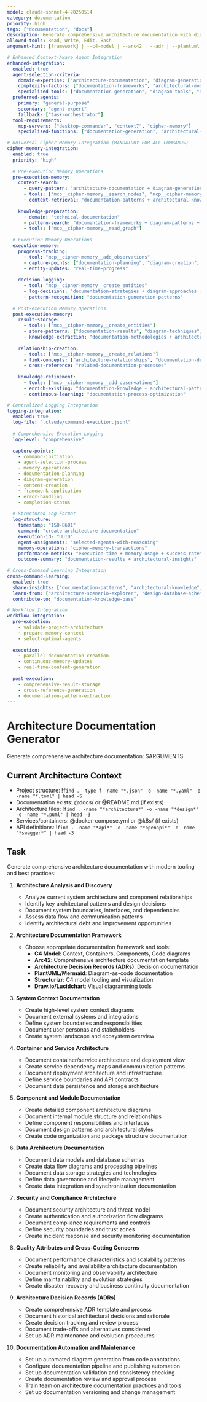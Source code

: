 ```yaml
---
model: claude-sonnet-4-20250514
category: documentation
priority: high
tags: ["documentation", "docs"]
description: Generate comprehensive architecture documentation with diagrams
allowed-tools: Read, Write, Edit, Bash
argument-hint: [framework] | --c4-model | --arc42 | --adr | --plantuml | --full-suite

# Enhanced Context-Aware Agent Integration
enhanced-integration:
  enabled: true
  agent-selection-criteria:
    domain-expertise: ["architecture-documentation", "diagram-generation", "technical-writing"]
    complexity-factors: ["documentation-frameworks", "architectural-modeling", "diagram-automation"]
    specialized-tools: ["documentation-generation", "diagram-tools", "architecture-analysis"]
  preferred-agents:
    primary: "general-purpose"
    secondary: "agent-expert"
    fallback: ["task-orchestrator"]
  tool-requirements:
    mcp-servers: ["desktop-commander", "context7", "cipher-memory"]
    specialized-functions: ["documentation-generation", "architectural-analysis"]

# Universal Cipher Memory Integration (MANDATORY FOR ALL COMMANDS)
cipher-memory-integration:
  enabled: true
  priority: "high"
  
  # Pre-execution Memory Operations
  pre-execution-memory:
    context-search:
      - query-pattern: "architecture-documentation + diagram-generation + technical-writing"
      - tools: ["mcp__cipher-memory__search_nodes", "mcp__cipher-memory__open_nodes"]
      - context-retrieval: "documentation-patterns + architectural-knowledge"
    
    knowledge-preparation:
      - domain: "technical-documentation"
      - pattern-search: "documentation-frameworks + diagram-patterns + architectural-modeling"
      - tools: ["mcp__cipher-memory__read_graph"]
  
  # Execution Memory Operations
  execution-memory:
    progress-tracking:
      - tool: "mcp__cipher-memory__add_observations"
      - capture-points: ["documentation-planning", "diagram-creation", "content-generation"]
      - entity-updates: "real-time-progress"
    
    decision-logging:
      - tool: "mcp__cipher-memory__create_entities"
      - log-decisions: "documentation-strategies + diagram-approaches + framework-selection"
      - pattern-recognition: "documentation-generation-patterns"
  
  # Post-execution Memory Operations
  post-execution-memory:
    result-storage:
      - tools: ["mcp__cipher-memory__create_entities"]
      - store-patterns: ["documentation-results", "diagram-techniques", "architectural-insights"]
      - knowledge-extraction: "documentation-methodologies + architectural-patterns"
    
    relationship-creation:
      - tools: ["mcp__cipher-memory__create_relations"]
      - link-concepts: ["architecture-relationships", "documentation-dependencies", "diagram-connections"]
      - cross-reference: "related-documentation-processes"
    
    knowledge-refinement:
      - tools: ["mcp__cipher-memory__add_observations"]
      - enrich-existing: "documentation-knowledge + architectural-patterns"
      - continuous-learning: "documentation-process-optimization"

# Centralized Logging Integration
logging-integration:
  enabled: true
  log-file: ".claude/command-execution.jsonl"
  
  # Comprehensive Execution Logging
  log-level: "comprehensive"
  
  capture-points:
    - command-initiation
    - agent-selection-process
    - memory-operations
    - documentation-planning
    - diagram-generation
    - content-creation
    - framework-application
    - error-handling
    - completion-status
  
  # Structured Log Format
  log-structure:
    timestamp: "ISO-8601"
    command: "create-architecture-documentation"
    execution-id: "UUID"
    agent-assignments: "selected-agents-with-reasoning"
    memory-operations: "cipher-memory-transactions"
    performance-metrics: "execution-time + memory-usage + success-rate"
    outcome-summary: "documentation-results + architectural-insights"

# Cross-Command Learning Integration
cross-command-learning:
  enabled: true
  share-insights: ["documentation-patterns", "architectural-knowledge", "diagram-techniques"]
  learn-from: ["architecture-scenario-explorer", "design-database-schema", "interactive-documentation"]
  contribute-to: "documentation-knowledge-base"

# Workflow Integration
workflow-integration:
  pre-execution:
    - validate-project-architecture
    - prepare-memory-context
    - select-optimal-agents
  
  execution:
    - parallel-documentation-creation
    - continuous-memory-updates
    - real-time-content-generation
  
  post-execution:
    - comprehensive-result-storage
    - cross-reference-generation
    - documentation-pattern-extraction
---
```


# Architecture Documentation Generator

Generate comprehensive architecture documentation: $ARGUMENTS

## Current Architecture Context

- Project structure: !`find . -type f -name "*.json" -o -name "*.yaml" -o -name "*.toml" | head -5`
- Documentation exists: @docs/ or @README.md (if exists)
- Architecture files: !`find . -name "*architecture*" -o -name "*design*" -o -name "*.puml" | head -3`
- Services/containers: @docker-compose.yml or @k8s/ (if exists)
- API definitions: !`find . -name "*api*" -o -name "*openapi*" -o -name "*swagger*" | head -3`

## Task

Generate comprehensive architecture documentation with modern tooling and best practices:

1. **Architecture Analysis and Discovery**
   - Analyze current system architecture and component relationships
   - Identify key architectural patterns and design decisions
   - Document system boundaries, interfaces, and dependencies
   - Assess data flow and communication patterns
   - Identify architectural debt and improvement opportunities

2. **Architecture Documentation Framework**
   - Choose appropriate documentation framework and tools:
     - **C4 Model**: Context, Containers, Components, Code diagrams
     - **Arc42**: Comprehensive architecture documentation template
     - **Architecture Decision Records (ADRs)**: Decision documentation
     - **PlantUML/Mermaid**: Diagram-as-code documentation
     - **Structurizr**: C4 model tooling and visualization
     - **Draw.io/Lucidchart**: Visual diagramming tools

3. **System Context Documentation**
   - Create high-level system context diagrams
   - Document external systems and integrations
   - Define system boundaries and responsibilities
   - Document user personas and stakeholders
   - Create system landscape and ecosystem overview

4. **Container and Service Architecture**
   - Document container/service architecture and deployment view
   - Create service dependency maps and communication patterns
   - Document deployment architecture and infrastructure
   - Define service boundaries and API contracts
   - Document data persistence and storage architecture

5. **Component and Module Documentation**
   - Create detailed component architecture diagrams
   - Document internal module structure and relationships
   - Define component responsibilities and interfaces
   - Document design patterns and architectural styles
   - Create code organization and package structure documentation

6. **Data Architecture Documentation**
   - Document data models and database schemas
   - Create data flow diagrams and processing pipelines
   - Document data storage strategies and technologies
   - Define data governance and lifecycle management
   - Create data integration and synchronization documentation

7. **Security and Compliance Architecture**
   - Document security architecture and threat model
   - Create authentication and authorization flow diagrams
   - Document compliance requirements and controls
   - Define security boundaries and trust zones
   - Create incident response and security monitoring documentation

8. **Quality Attributes and Cross-Cutting Concerns**
   - Document performance characteristics and scalability patterns
   - Create reliability and availability architecture documentation
   - Document monitoring and observability architecture
   - Define maintainability and evolution strategies
   - Create disaster recovery and business continuity documentation

9. **Architecture Decision Records (ADRs)**
   - Create comprehensive ADR template and process
   - Document historical architectural decisions and rationale
   - Create decision tracking and review process
   - Document trade-offs and alternatives considered
   - Set up ADR maintenance and evolution procedures

10. **Documentation Automation and Maintenance**
    - Set up automated diagram generation from code annotations
    - Configure documentation pipeline and publishing automation
    - Set up documentation validation and consistency checking
    - Create documentation review and approval process
    - Train team on architecture documentation practices and tools
    - Set up documentation versioning and change management

